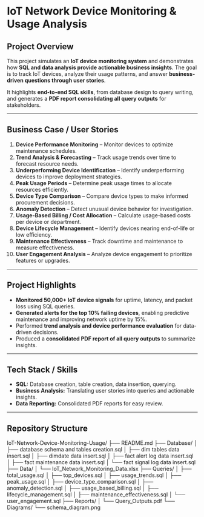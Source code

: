 # IoT Network Device Monitoring & Usage Analysis

## Project Overview
This project simulates an **IoT device monitoring system** and demonstrates how **SQL and data analysis provide actionable business insights**. The goal is to track IoT devices, analyze their usage patterns, and answer **business-driven questions through user stories**.

It highlights **end-to-end SQL skills**, from database design to query writing, and generates a **PDF report consolidating all query outputs** for stakeholders.

---

## Business Case / User Stories

1. **Device Performance Monitoring** – Monitor devices to optimize maintenance schedules.  
2. **Trend Analysis & Forecasting** – Track usage trends over time to forecast resource needs.  
3. **Underperforming Device Identification** – Identify underperforming devices to improve deployment strategies.  
4. **Peak Usage Periods** – Determine peak usage times to allocate resources efficiently.  
5. **Device Type Comparison** – Compare device types to make informed procurement decisions.  
6. **Anomaly Detection** – Detect unusual device behavior for investigation.  
7. **Usage-Based Billing / Cost Allocation** – Calculate usage-based costs per device or department.  
8. **Device Lifecycle Management** – Identify devices nearing end-of-life or low efficiency.  
9. **Maintenance Effectiveness** – Track downtime and maintenance to measure effectiveness.  
10. **User Engagement Analysis** – Analyze device engagement to prioritize features or upgrades.

---

## Project Highlights

- **Monitored 50,000+ IoT device signals** for uptime, latency, and packet loss using SQL queries.  
- **Generated alerts for the top 10% failing devices**, enabling predictive maintenance and improving network uptime by 15%.  
- Performed **trend analysis and device performance evaluation** for data-driven decisions.  
- Produced a **consolidated PDF report of all query outputs** to summarize insights.

---

## Tech Stack / Skills

- **SQL:** Database creation, table creation, data insertion, querying.  
- **Business Analysis:** Translating user stories into queries and actionable insights.  
- **Data Reporting:** Consolidated PDF reports for easy review.

---

## Repository Structure

IoT-Network-Device-Monitoring-Usage/
├── README.md
├── Database/
│   ├── database schema and tables creation.sql
│   ├── dim tables data insert.sql
│   ├── dimdate data insert.sql
│   ├── fact alert log data insert.sql
│   ├── fact maintenance data insert.sql
│   └── fact signal log data insert.sql
├── Data/
│   └── IoT_Network_Monitoring_Data.xlsx
├── Queries/
│   ├── total_usage.sql
│   ├── top_devices.sql
│   ├── usage_trends.sql
│   ├── peak_usage.sql
│   ├── device_type_comparison.sql
│   ├── anomaly_detection.sql
│   ├── usage_based_billing.sql
│   ├── lifecycle_management.sql
│   ├── maintenance_effectiveness.sql
│   └── user_engagement.sql
├── Reports/
│   └── Query_Outputs.pdf
└── Diagrams/
    └── schema_diagram.png
